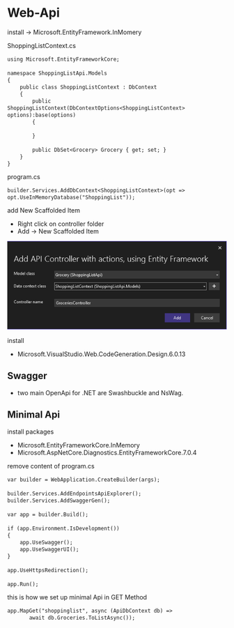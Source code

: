 # Web-Api

install -> Microsoft.EntityFramework.InMomery

ShoppingListContext.cs
```
using Microsoft.EntityFrameworkCore;

namespace ShoppingListApi.Models
{
    public class ShoppingListContext : DbContext
    {
        public ShoppingListContext(DbContextOptions<ShoppingListContext> options):base(options)
        {
                
        }

        public DbSet<Grocery> Grocery { get; set; }
    }
}
```

program.cs

```
builder.Services.AddDbContext<ShoppingListContext>(opt => opt.UseInMemoryDatabase("ShoppingList"));
```

add New Scaffolded Item

- Right click on controller folder
- Add -> New Scaffolded Item 
<img src="images\api-controller-actions-entity-framework.png">

install
- Microsoft.VisualStudio.Web.CodeGeneration.Design.6.0.13

## Swagger

- two main OpenApi for .NET are Swashbuckle and NsWag.

## Minimal Api

install packages

- Microsoft.EntityFrameworkCore.InMemory
- Microsoft.AspNetCore.Diagnostics.EntityFrameworkCore.7.0.4

remove content of program.cs

```
var builder = WebApplication.CreateBuilder(args);

builder.Services.AddEndpointsApiExplorer();
builder.Services.AddSwaggerGen();

var app = builder.Build();

if (app.Environment.IsDevelopment())
{
    app.UseSwagger();
    app.UseSwaggerUI();
}

app.UseHttpsRedirection();

app.Run();
```

this is how we set up minimal Api in 
GET Method
```
app.MapGet("shoppinglist", async (ApiDbContext db) =>
       await db.Groceries.ToListAsync());
```